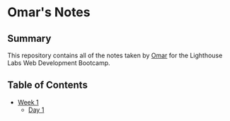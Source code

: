 # Omar's Notes

## Summary 

This repository contains all of the notes taken by [Omar](https://github.com/Heaven664) for the Lighthouse Labs Web Development Bootcamp.

## Table of Contents

* [Week 1](/Week_1/)
  * [Day 1](/Week_1/Day_1/)